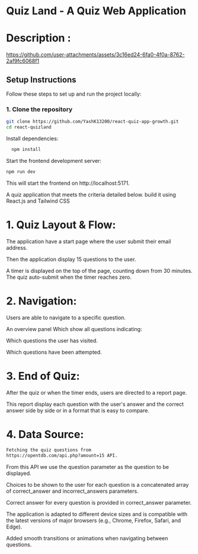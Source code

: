 # Quiz Land - A Quiz Web Application 

# Description :
https://github.com/user-attachments/assets/3c16ed24-6fa0-4f0a-8762-2af9fc6068f1


## Setup Instructions

Follow these steps to set up and run the project locally:

### 1. Clone the repository

```bash
git clone https://github.com/YashK13200/react-quiz-app-growth.git
cd react-quizland
```

Install dependencies:
 ```bash
   npm install
   ```

Start the frontend development server:
 ```bash
 npm run dev
   ```
This will start the frontend on http://localhost:5171.


 A quiz application that meets the criteria detailed below. build it using React.js and Tailwind CSS

# 1. Quiz Layout & Flow:

The application have a start page where the user submit their email address.

Then the application display 15 questions to the user.

A timer is displayed on the top of the page, counting down from 30 minutes. The quiz auto-submit when the timer reaches zero.

# 2. Navigation:

Users are able to navigate to a specific question.

An overview panel Which show all questions indicating:

Which questions the user has visited.

Which questions have been attempted.

# 3. End of Quiz:

After the quiz or when the timer ends, users are directed to a report page.

This report display each question with the user's answer and the correct answer side by side or in a format that is easy to compare.

# 4. Data Source:

   ```bash
Fetching the quiz questions from
https://opentdb.com/api.php?amount=15 API.
```
From this API we use the question parameter as the question to be displayed.

Choices to be shown to the user for each question is a concatenated array of correct_answer and incorrect_answers parameters.

Correct answer for every question is provided in correct_answer parameter.

The application is adapted to different device sizes and is compatible with the latest versions
of major browsers (e.g., Chrome, Firefox, Safari, and Edge).

Added smooth transitions or animations when navigating between questions.
